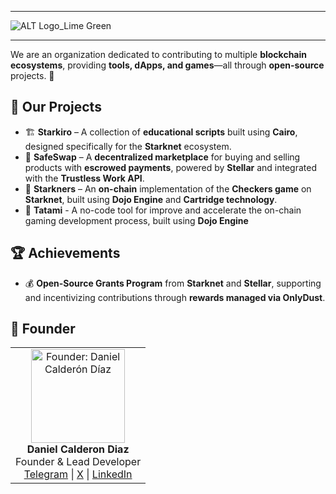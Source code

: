 
---

![ALT Logo_Lime Green](https://github.com/user-attachments/assets/e757c723-4342-4d87-8701-a4eb293bbeb5)

---

We are an organization dedicated to contributing to multiple **blockchain ecosystems**, providing **tools, dApps, and games**—all through **open-source** projects. 🚀  

## 🔨 Our Projects  

- 🏗️ **Starkiro** – A collection of **educational scripts** built using **Cairo**, designed specifically for the **Starknet** ecosystem.  
- 🔄 **SafeSwap** – A **decentralized marketplace** for buying and selling products with **escrowed payments**, powered by **Stellar** and integrated with the **Trustless Work API**.  
- 🎲 **Starkners** – An **on-chain** implementation of the **Checkers game** on **Starknet**, built using **Dojo Engine** and **Cartridge technology**.  
- 🥋 **Tatami** - A no-code tool for improve and accelerate the on-chain gaming development process, built using **Dojo Engine**

## 🏆 Achievements  

- 💰 **Open-Source Grants Program** from **Starknet** and **Stellar**, supporting and incentivizing contributions through **rewards managed via OnlyDust**.  


## 👤 Founder
<table> <tr> <td align="center"> <img src="https://github.com/user-attachments/assets/c9f33cbc-0995-496e-a171-3a4aefae5f76" width="150px;" alt="Founder: Daniel Calderón Díaz"/> <br /> <strong>Daniel Calderon Diaz</strong> <br /> Founder & Lead Developer <br /> <a href="https://t.me/danielcdz" target="_blank">Telegram</a> | <a href="https://twitter.com/danielcdz" target="_blank">X</a> | <a href="https://www.linkedin.com/in/daniel-calderon-diaz-50928022b" target="_blank">LinkedIn</a> </td> </tr> </table>
